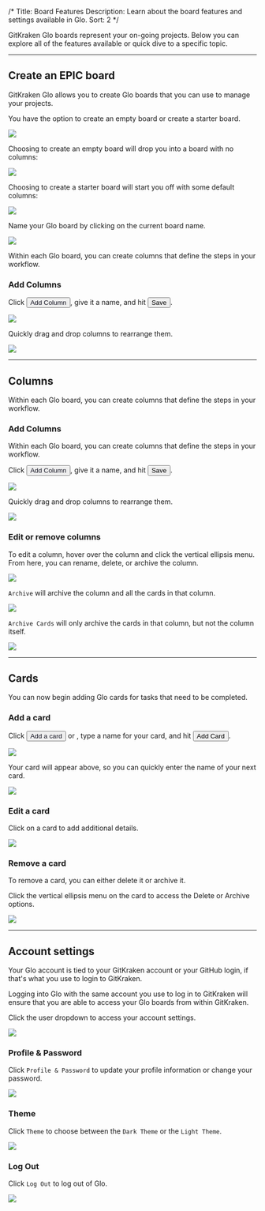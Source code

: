 /*
Title: Board Features
Description: Learn about the board features and settings available in Glo.
Sort: 2
*/

GitKraken Glo boards represent your on-going projects.  Below you can explore all of the features available or quick dive to a specific topic.

***

<a id="create-a-board"></a>

## Create an EPIC board

GitKraken Glo allows you to create Glo boards that you can use to manage your projects.

You have the option to create an empty board or create a starter board.  

<img src='/img/documentation/glo/start-glo-ing/create-board.png' srcset='/img/documentation/glo/start-glo-ing/create-board@2x.png 2x' class='img-bordered img-responsive center'>

Choosing to create an empty board will drop you into a board with no columns:

<img src='/img/documentation/glo/start-glo-ing/empty-board.png' srcset='/img/documentation/glo/start-glo-ing/empty-board@2x.png 2x' class='img-bordered img-responsive center'>

Choosing to create a starter board will start you off with some default columns:

<img src='/img/documentation/glo/start-glo-ing/starter-board.png' srcset='/img/documentation/glo/start-glo-ing/starter-board@2x.png 2x' class='img-bordered img-responsive center'>

Name your Glo board by clicking on the current board name.

<img src='/img/documentation/glo/start-glo-ing/name-board.gif' class='img-bordered img-responsive center'>

<a id="columns"></a>

Within each Glo board, you can create columns that define the steps in your workflow.

### Add Columns <a id="add-columns"></a>

Click <button class='button button--primary button--ui button--nolink'><span style='color:#141422;'>Add Column</span></button>, give it a name, and hit <button class='button button--success button--ui button--nolink'>Save</span></button>.

<img src='/img/documentation/glo/start-glo-ing/name-column.png' srcset='/img/documentation/glo/start-glo-ing/name-column@2x.png 2x' class='img-bordered img-responsive center'>

Quickly drag and drop columns to rearrange them.

<img src='/img/documentation/glo/start-glo-ing/rearrange-column.gif' class='img-bordered img-responsive center'>

***

## Columns

Within each Glo board, you can create columns that define the steps in your workflow.

<a id="add-columns"></a>

### Add Columns

Within each Glo board, you can create columns that define the steps in your workflow.

Click <button class='button button--primary button--ui button--nolink'><span style='color:#141422;'>Add Column</span></button>, give it a name, and hit <button class='button button--success button--ui button--nolink'>Save</span></button>.

<img src='/img/documentation/glo/start-glo-ing/name-column.png' srcset='/img/documentation/glo/start-glo-ing/name-column@2x.png 2x' class='img-bordered img-responsive center'>

Quickly drag and drop columns to rearrange them.

<img src='/img/documentation/glo/start-glo-ing/rearrange-column.gif' class='img-bordered img-responsive center'>

<a id="edit-or-remove-columns"></a>

### Edit or remove columns

To edit a column, hover over the column and click the vertical ellipsis menu.  From here, you can rename, delete, or archive the column.

<img src='/img/documentation/glo/start-glo-ing/edit-column.png' srcset='/img/documentation/glo/start-glo-ing/edit-column@2x.png 2x' class='img-bordered img-responsive center'>

`Archive` will archive the column and all the cards in that column.

<img src='/img/documentation/glo/start-glo-ing/archive-column.gif' class='img-bordered img-responsive center'>

`Archive Cards` will only archive the cards in that column, but not the column itself.

<img src='/img/documentation/glo/start-glo-ing/archive-cards.gif' class='img-bordered img-responsive center'>

***

<a id="cards"></a>

## Cards

You can now begin adding Glo cards for tasks that need to be completed.

<a id="add-a-card"></a>

### Add a card

Click <button class='button button--primary button--ui button--nolink'><span style='color:#141422;'>Add a card</span></button> or <i class="fa fa-plus" aria-hidden="true"></i>, type a name for your card, and hit <button class='button button--success button--ui button--nolink'>Add Card</span></button>.

<img src='/img/documentation/glo/start-glo-ing/name-card.png' srcset='/img/documentation/glo/start-glo-ing/name-card@2x.png 2x' class='img-bordered img-responsive center'>

Your card will appear above, so you can quickly enter the name of your next card.

<img src='/img/documentation/glo/start-glo-ing/create-another-card.png' srcset='/img/documentation/glo/start-glo-ing/create-another-card@2x.png 2x' class='img-bordered img-responsive center'>

<a id="edit-a-card"></a>

### Edit a card

Click on a card to add additional details.

<img src='/img/documentation/glo/start-glo-ing/add-details.png' srcset='/img/documentation/glo/start-glo-ing/add-details@2x.png 2x' class='img-bordered img-responsive center'>

<a id="remove-a-card"></a>

### Remove a card

To remove a card, you can either delete it or archive it.  

Click the vertical ellipsis menu on the card to access the Delete or Archive options.

<img src='/img/documentation/glo/start-glo-ing/remove-card.png' srcset='/img/documentation/glo/start-glo-ing/remove-card@2x.png 2x' class='img-bordered img-responsive center'>

***

<a id="account-settings"></a>

## Account settings

Your Glo account is tied to your GitKraken account or your GitHub login, if that's what you use to login to GitKraken.  

Logging into Glo with the same account you use to log in to GitKraken will ensure that you are able to access your Glo boards from within GitKraken.

Click the user dropdown to access your account settings.

<img src='/img/documentation/glo/start-glo-ing/account-settings.png' srcset='/img/documentation/glo/start-glo-ing/account-settings@2x.png 2x' class='img-bordered img-responsive center'>

<a id="profile-and-password"></a>

### Profile & Password

Click `Profile & Password` to update your profile information or change your password.

<img src='/img/documentation/glo/start-glo-ing/profile-password.png' srcset='/img/documentation/glo/start-glo-ing/profile-password@2x.png 2x' class='img-bordered img-responsive center'>

<a id="theme"></a>

### Theme

Click `Theme` to choose between the `Dark Theme` or the `Light Theme`.

<img src='/img/documentation/glo/start-glo-ing/choose-theme.png' srcset='/img/documentation/glo/start-glo-ing/choose-theme@2x.png 2x' class='img-bordered img-responsive center'>

<a id="log-out"></a>

### Log Out

Click `Log Out` to log out of Glo.  

<img src='/img/documentation/glo/start-glo-ing/log-out.png' srcset='/img/documentation/glo/start-glo-ing/log-out@2x.png 2x' class='img-bordered img-responsive center'>
